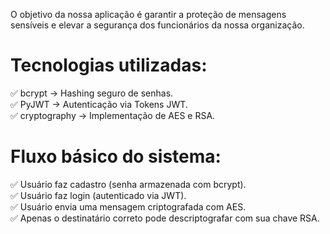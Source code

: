 O objetivo da nossa aplicação é garantir a proteção de mensagens sensíveis e elevar a segurança dos funcionários da nossa organização.<br>

# Tecnologias utilizadas:
✅ bcrypt → Hashing seguro de senhas.<br>
✅ PyJWT → Autenticação via Tokens JWT.<br>
✅ cryptography → Implementação de AES e RSA.<br>


# Fluxo básico do sistema:
✅ Usuário faz cadastro (senha armazenada com bcrypt).<br>
✅ Usuário faz login (autenticado via JWT).<br>
✅ Usuário envia uma mensagem criptografada com AES.<br>
✅ Apenas o destinatário correto pode descriptografar com sua chave RSA.
